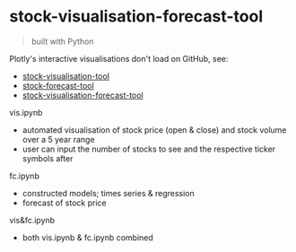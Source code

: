 # stock-visualisation-forecast-tool

> built with Python

Plotly's interactive visualisations don't load on GitHub, see: 

- [stock-visualisation-tool](https://nbviewer.org/github/darrenlxu/stock-forecast-tool/blob/main/vis.ipynb)
- [stock-forecast-tool](https://nbviewer.org/github/darrenlxu/stock-forecast-tool/blob/main/fc.ipynb)
- [stock-visualisation-forecast-tool](https://nbviewer.org/github/darrenlxu/stock-forecast-tool/blob/main/vis&fc.ipynb)

vis.ipynb

- automated visualisation of stock price (open & close) and stock volume over a 5 year range
- user can input the number of stocks to see and the respective ticker symbols after 

fc.ipynb

- constructed models; times series & regression
- forecast of stock price 

vis&fc.ipynb

- both vis.ipynb & fc.ipynb combined
